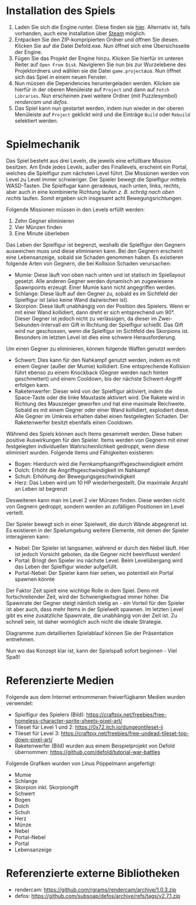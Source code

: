 # Installation des Spiels

1. Laden Sie sich die Engine runter. Diese finden sie [hier](https://defold.com/download/). Alternativ ist, falls vorhanden, auch eine Installation über [Steam](https://store.steampowered.com/about/) möglich.
2. Entpacken Sie den ZIP-kompripierten Ordner und öffnen Sie diesen. Klicken Sie auf die Datei Defold.exe. Nun öffnet sich eine Übersichsseite der Engine.
3. Fügen Sie das Projekt der Engine hinzu. Klicken Sie hierfür im unteren Reiter auf `Open From Disk`. Navigieren Sie nun bis zur Wurzelebene des Projektordners und wählen sie die Datei `game.project`aus. Nun öffnet sich das Spiel in einem neuen Fenster.
4. Nun müssen die Dependencies heruntergeladen werden. Klicken sie hierfür in der oberen Menüleiste auf `Project` und dann auf `Fetch Libraries`. Nun erscheinen zwei weitere Ordner (mit Puzzlesymbol) *rendercam* und *defos*. 
5. Das Spiel kann nun gestartet werden, indem nun wieder in der oberen Menüleiste auf `Project` geklickt wird und die Einträge `Build` oder `Rebuild` selektiert werden.

# Spielmechanik
Das Spiel besteht aus drei Leveln, die jeweils eine erfüllbare Mission besitzen. Am Ende jedes Levels, außer des Finallevels, erscheint ein Portal, welches die Spielfigur zum nächsten Level führt. Die Missionen werden von Level zu Level immer schwieriger. Der Spieler bewegt die Spielfigur mittels WASD-Tasten. Die Spielfugar kann geradeaus, nach unten, links, rechts, aber auch in eine kombinierte Richtung laufen *z. B. schräg nach oben rechts* laufen. Somit ergeben sich insgesamt acht Bewegungsrichtungen.

Folgende Missionen müssen in den Levels erfüllt werden:
1. Zehn Gegner eliminieren
2. Vier Münzen finden
3. Eine Minute überleben

Das Leben der Spielfigur ist begrenzt, weshalb die Spielfigur den Gegnern ausweichen muss und diese eliminieren kann. Bei den Gegnern erscheint eine Lebensanzeige, sobald sie Schaden genommen haben. Es existieren folgende Arten von Gegnern, die bei Kollision Schaden verursachen:
- Mumie: Diese läuft von oben nach unten und ist statisch im Spiellayout gesetzt. Alle anderen Gegner werden dynamisch an zugewiesene Spawnpoints erzeugt. Einer Mumie kann nicht angegriffen werden.
- Schlange: Diese läuft auf den Gegner zu, sobald es im Sichtfeld der Spielfigur ist (also keine Wand dazwischen ist).
- Skorpion: Diese läuft unabhängig von der Position des Spielers. Wenn er mit einer Wand kollidiert, dann dreht er sich entsprechend um 90°. Dieser Gegner ist jedoch nicht zu verlässigen, da dieser im Zwei-Sekunden-Intervall ein Gift in Richtung der Spielfigur schießt. Das Gift wird nur geschossen, wenn die Spielfigur im Sichtfeld des Skorpions ist. Besonders im letzten Level ist dies eine schwere Herausforderung.

Um einen Gegner zu eliminieren, können folgende Waffen genutzt werden:
- Schwert: Dies kann für den Nahkampf genutzt werden, indem es mit einem Gegner (außer der Mumie) kollidiert. Eine entsprechende Kollision führt ebenso zu einem Knockback (Gegner werden nach hinten geschmettert) und einem Cooldown, bis der nächste Schwert-Angriff erfolgen kann.
- Raketenwerfer: Dieser wird von der Spielfigur aktiviert, indem die Space-Taste oder die linke Maustaste aktiviert wird. Die Rakete wird in Richtung des Mauszeiger geworfen und hat eine maximale Reichweite. Sobald es mit einem Gegner oder einer Wand kollidiert, explodiert diese. Alle Gegner im Umkreis erhalten dabei einen festgelegten Schaden. Der Raketenwerfer besitzt ebenfalls einen Cooldown.

Während des Spiels können auch Items gesammelt werden. Diese haben positive Auswirkungen für den Spieler. Items werden von Gegnern mit einer festgelegten individuellen Wahrscheinlichkeit gedroppt, wenn diese eliminiert wurden. Folgende Items und Fähigkeiten existieren:
- Bogen: Hierdurch wird die Fernkampfsangriffsgeschwindigkeit erhöht
- Dolch: Erhöht die Angriffsgeschwindigkeit im Nahkampf
- Schuh: Erhöhung der Bewegungsgeschwindigkeit
- Herz: Das Leben wird um 10 HP wiederhergestellt. Die maximale Anzahl an Leben ist begrenzt

Desweiteren kann man im Level 2 vier Münzen finden. Diese werden nicht von Gegnern gedroppt, sondern werden an zufälligen Positionen im Level verteilt.

Der Spieler bewegt sich in einer Spielwelt, die durch Wände abgegrenzt ist. Es existieren in der Spielumgebung weitere Elemente, mit denen der Spieler interagieren kann:
- Nebel: Der Spieler ist langsamer, während er durch den Nebel läuft. Hier ist jedoch Vorsicht geboten, da die Gegner nicht beeinflusst werden!
- Portal: Bringt den Spieler ins nächste Level. Beim Levelübergang wird das Leben der Spielfigur wieder aufgefüllt.
- Portal-Nebel: Der Spieler kann hier sehen, wo potentiell ein Portal spawnen könnte

Der Faktor Zeit spielt eine wichtige Rolle in dem Spiel. Denn mit fortschreitender Zeit, wird der Schwierigkeitsgrad immer höher. Die Spawnrate der Gegner steigt nämlich stetig an - ein Vorteil für den Spieler ist aber auch, dass mehr Items in der Spielwelt spawnen. Im letzten Level gibt es eine zusätzliche Spawnrate, die unabhängig von der Zeit ist. Zu schnell sein, ist daher womöglich auch nicht die ideale Strategie.

Diagramme zum detaillierten Spielablauf können Sie der Präsentation entnehmen.

Nun wo das Konzept klar ist, kann der Spielspaß sofort beginnen - Viel Spaß!

# Referenzierte Medien
Folgende aus dem Internet entnommenen freiverfügbaren Medien wurden verwendet:
- Spielfigur des Spielers (Bild): https://craftpix.net/freebies/free-homeless-character-sprite-sheets-pixel-art/
- Tileset für Level 1 und 2: https://0x72.itch.io/dungeontileset-ii
- Tileset für Level 3: https://craftpix.net/freebies/free-undead-tileset-top-down-pixel-art/
- Raketenwerfer (Bild) wurden aus einem Beispielprojekt von Defold übernommen: https://github.com/defold/tutorial-war-battles

Folgende Grafiken wurden von Linus Pöppelmann angefertigt:
- Mumie
- Schlange
- Skorpion inkl. Skorpiongift
- Schwert
- Bogen
- Dolch
- Schuh
- Herz
- Münze
- Nebel
- Portal-Nebel
- Portal
- Lebensanzeige

# Referenzierte externe Bibliotheken
- rendercam: https://github.com/rgrams/rendercam/archive/1.0.3.zip
- defos: https://github.com/subsoap/defos/archive/refs/tags/v2.7.1.zip


